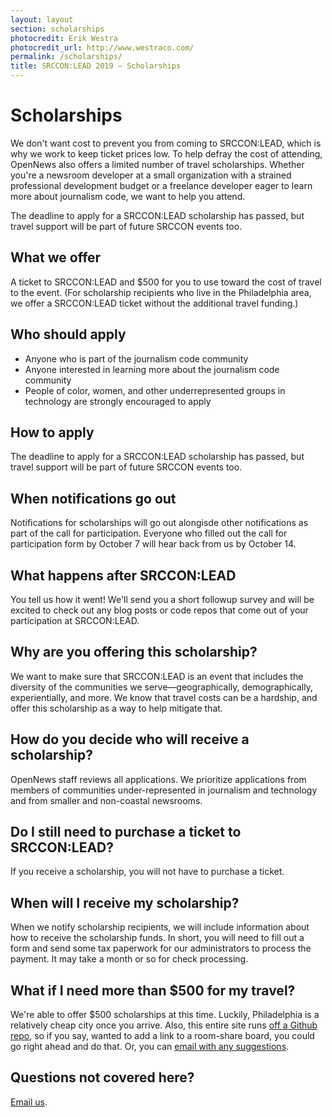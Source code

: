 ```yaml
---
layout: layout
section: scholarships
photocredit: Erik Westra
photocredit_url: http://www.westraco.com/
permalink: /scholarships/
title: SRCCON:LEAD 2019 — Scholarships
---
```


# Scholarships

We don't want cost to prevent you from coming to SRCCON:LEAD, which is why we work to keep ticket prices low. To help defray the cost of attending, OpenNews also offers a limited number of travel scholarships. Whether you're a newsroom developer at a small organization with a strained professional development budget or a freelance developer eager to learn more about journalism code, we want to help you attend.

The deadline to apply for a SRCCON:LEAD scholarship has passed, but travel support will be part of future SRCCON events too.

## What we offer

A ticket to SRCCON:LEAD and $500 for you to use toward the cost of travel to the event. (For scholarship recipients who live in the Philadelphia area, we offer a SRCCON:LEAD ticket without the additional travel funding.)

## Who should apply

* Anyone who is part of the journalism code community
* Anyone interested in learning more about the journalism code community
* People of color, women, and other underrepresented groups in technology are strongly encouraged to apply

## How to apply

The deadline to apply for a SRCCON:LEAD scholarship has passed, but travel support will be part of future SRCCON events too.

## When notifications go out

Notifications for scholarships will go out alongisde other notifications as part of the call for participation. Everyone who filled out the call for participation form by October 7 will hear back from us by October 14.

## What happens after SRCCON:LEAD

You tell us how it went! We'll send you a short followup survey and will be excited to check out any blog posts or code repos that come out of your participation at SRCCON:LEAD.

## Why are you offering this scholarship?

We want to make sure that SRCCON:LEAD is an event that includes the diversity of the communities we serve—geographically, demographically, experientially, and more. We know that travel costs can be a hardship, and offer this scholarship as a way to help mitigate that.

## How do you decide who will receive a scholarship?

OpenNews staff reviews all applications. We prioritize applications from members of communities under-represented in journalism and technology and from smaller and non-coastal newsrooms.

## Do I still need to purchase a ticket to SRCCON:LEAD?

If you receive a scholarship, you will not have to purchase a ticket.

## When will I receive my scholarship?

When we notify scholarship recipients, we will include information about how to receive the scholarship funds. In short, you will need to fill out a form and send some tax paperwork for our administrators to process the payment. It may take a month or so for check processing.

## What if I need more than $500 for my travel?

We're able to offer $500 scholarships at this time. Luckily, Philadelphia is a relatively cheap city once you arrive. Also, this entire site runs [off a Github repo](https://github.com/OpenNews/srccon-power), so if you say, wanted to add a link to a room-share board, you could go right ahead and do that. Or, you can [email with any suggestions](mailto:erika@opennews.org).

## Questions not covered here?

[Email us](mailto:srccon@opennews.org).